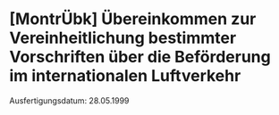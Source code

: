 # [MontrÜbk] Übereinkommen zur Vereinheitlichung bestimmter Vorschriften über die Beförderung im internationalen Luftverkehr

Ausfertigungsdatum: 28.05.1999

 